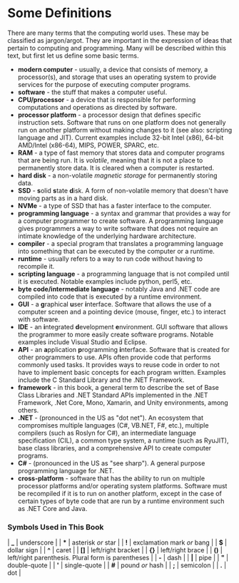 # Some Definitions

There are many terms that the computing world uses.  These may be classified as jargon/argot. They are important in the expression of ideas that pertain to computing and programming.  Many will be described within this text, but first let us define some basic terms.

* __modern computer__ - usually, a device that consists of memory, a processor\(s\), and storage that uses an operating system to provide services for the purpose of executing computer programs.
* __software__ - the stuff that makes a computer useful.
* __CPU/processor__ - a device that is responsible for performing computations and operations as directed by software.
* __processor platform__ - a processor design that defines specific instruction sets.  Software that runs on one platform does not generally run on another platform without making changes to it \(see also: scripting language and JIT\).  Current examples include 32-bit Intel \(x86\), 64-bit AMD/Intel \(x86-64\), MIPS, POWER, SPARC, etc. 
* __RAM__ - a type of fast memory that stores data and computer programs that are being run.  It is _volatile_, meaning that it is not a place to permanently store data.  It is cleared when a computer is restarted.
* __hard disk__ - a non-volatile _magnetic storage_ for permanently storing data.
* __SSD__ - **s**olid **s**tate **d**isk.  A form of non-volatile memory that doesn't have moving parts as in a hard disk.
* __NVMe__ - a type of SSD that has a faster interface to the computer.
* __programming language__ - a syntax and grammar that provides a way for a computer programmer to create software.  A programming language gives programmers a way to write software that does not require an intimate knowledge of the underlying hardware architecture.
* __compiler__ - a special program that translates a programming language into something that can be executed by the computer or a runtime.
* __runtime__ - usually refers to a way to run code without having to recompile it.
* __scripting language__ - a programming language that is not compiled until it is executed.  Notable examples include python, perl5, etc.
* __byte code/intermediate language__ - notably Java and .NET code are compiled into code that is executed by a runtime environment.
* __GUI__ - a **g**raphical **u**ser **i**nterface.  Software that allows the use of a computer screen and a pointing device \(mouse, finger, etc.\) to interact with software.
* __IDE__ - an **i**ntegrated **d**evelopment **e**nvironment.  GUI software that allows the programmer to more easily create software programs.  Notable examples include Visual Studio and Eclipse.
* __API__ - an **a**pplication **p**rogramming **i**nterface.  Software that is created for other programmers to use.  APIs often provide code that performs commonly used tasks.  It provides ways to reuse code in order to not have to implement basic concepts for each program written.  Examples include the C Standard Library and the .NET Framework.
* __framework__ - in this book, a general term to describe the set of Base Class Libraries and .NET Standard APIs implemented in the .NET Framework, .Net Core, Mono, Xamarin, and Unity environments, among others.
* __.NET__ - \(pronounced in the US as "dot net"\).  An ecosystem that compromises multiple languages \(C#, VB.NET, F#, etc.\), multiple compilers \(such as Roslyn for C#\), an intermediate language specification \(CIL\), a common type system, a runtime \(such as RyuJIT\), base class libraries, and a comprehensive API to create computer programs.
* __C#__ - \(pronounced in the US as "see sharp"\).  A general purpose programming language for .NET.
* __cross-platform__ - software that has the ability to run on multiple processor platforms and/or operating system platforms.  Software must be recompiled if it is to run on another platform, except in the case of certain types of byte code that are run by a runtime environment such as .NET Core and Java.

### Symbols Used in This Book

| **\_** | underscore |
| **\*** | asterisk _or_ star |
| **\!** | exclamation mark _or_ bang |
| **$** | dollar sign |
| **^** | caret |
| **\[\]** | left/right bracket |
| **{}** | left/right brace |
| **\(\)** | left/right parenthesis.  Plural form is parentheses |
| **-** | dash |
| **\|** | pipe |
| **"** | double-quote |
| **'** | single-quote |
| **#** | pound _or_ hash |
| **;** | semicolon |
| **.** | dot |
